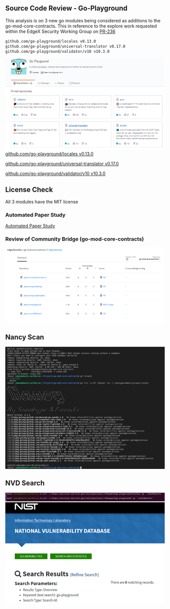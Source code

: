 ## Source Code Review - Go-Playground
This analysis is on 3 new go modules being considered as additions to the go-mod-core-contracts.  This in reference to the explore work requested within the EdgeX Security Working Group on [PR-236](https://github.com/edgexfoundry/go-mod-core-contracts/pull/236)

```
github.com/go-playground/locales v0.13.0
github.com/go-playground/universal-translator v0.17.0
github.com/go-playground/validator/v10 v10.3.0
```


![Go-Playground](/images/go-playground-pinned.png)
[github.com/go-playground/locales v0.13.0](https://github.com/go-playground/locales/pulse/monthly)

[github.com/go-playground/universal-translator v0.17.0](https://github.com/go-playground/universal-translator/pulse/monthly)

[github.com/go-playground/validator/v10 v10.3.0](https://github.com/go-playground/validator/pulse/monthly)

## License Check
All 3 modules have the MIT license
 
### Automated Paper Study
[Automated Paper Study](236-paper-study.md)

### Review of Community Bridge (go-mod-core-contracts)
![Community Bridge](/images/236-snyk-community-bridge.png)

## Nancy Scan
![236-Nancy](/images/236-nancy.png)

## NVD Search
![NVD Check](/images/236-nvd-check1.png)
![NVD Check](/images/236-nvd-check2.png)















